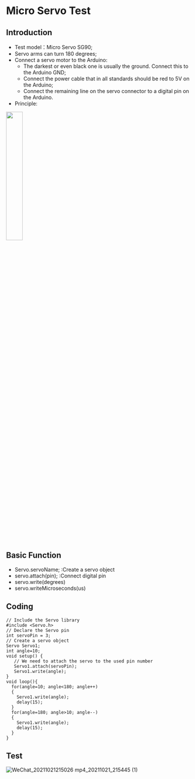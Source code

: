 # Micro Servo Test

## Introduction
+ Test model：Micro Servo SG90;
+ Servo arms can turn 180 degrees;
+ Connect a servo motor to the Arduino:
  - The darkest or even black one is usually the ground. Connect this to the Arduino GND;
  - Connect the power cable that in all standards should be red to 5V on the Arduino;
  - Connect the remaining line on the servo connector to a digital pin on the Arduino.
+ Principle:
<img src=https://user-images.githubusercontent.com/81423727/138289187-97a8ec95-5ebe-42f6-b723-64dec9c8d063.png width=30% />

## Basic Function
+ Servo.servoName; :Create a servo object
+ servo.attach(pin); :Connect digital pin
+ servo.write(degrees)
+ servo.writeMicroseconds(us)

## Coding
```
// Include the Servo library 
#include <Servo.h> 
// Declare the Servo pin 
int servoPin = 3; 
// Create a servo object 
Servo Servo1; 
int angle=10;
void setup() { 
   // We need to attach the servo to the used pin number 
   Servo1.attach(servoPin); 
   Servo1.write(angle);
}
void loop(){ 
  for(angle=10; angle<180; angle++)
  {
    Servo1.write(angle);
    delay(15);
  }
  for(angle=180; angle>10; angle--)
  {
    Servo1.write(angle);
    delay(15);
  }
}
```

## Test
![WeChat_20211021215026 mp4_20211021_215445 (1)](https://user-images.githubusercontent.com/81423727/138293341-7eee20d1-74d5-429f-b4ab-729a01d63c14.gif)
